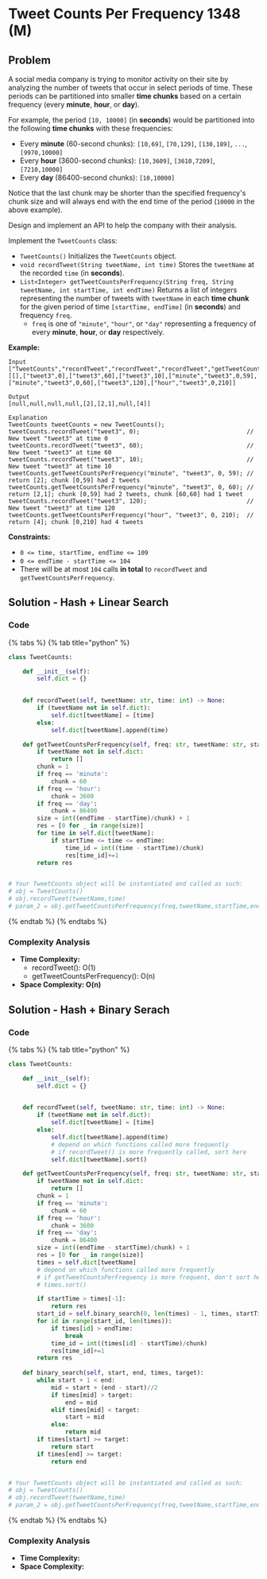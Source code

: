 # Tweet Counts Per Frequency 1348 \(M\)

## Problem

A social media company is trying to monitor activity on their site by analyzing the number of tweets that occur in select periods of time. These periods can be partitioned into smaller **time chunks** based on a certain frequency \(every **minute**, **hour**, or **day**\).

For example, the period `[10, 10000]` \(in **seconds**\) would be partitioned into the following **time chunks** with these frequencies:

* Every **minute** \(60-second chunks\): `[10,69]`, `[70,129]`, `[130,189]`, `...`, `[9970,10000]`
* Every **hour** \(3600-second chunks\): `[10,3609]`, `[3610,7209]`, `[7210,10000]`
* Every **day** \(86400-second chunks\): `[10,10000]`

Notice that the last chunk may be shorter than the specified frequency's chunk size and will always end with the end time of the period \(`10000` in the above example\).

Design and implement an API to help the company with their analysis.

Implement the `TweetCounts` class:

* `TweetCounts()` Initializes the `TweetCounts` object.
* `void recordTweet(String tweetName, int time)` Stores the `tweetName` at the recorded `time` \(in **seconds**\).
* `List<Integer> getTweetCountsPerFrequency(String freq, String tweetName, int startTime, int endTime)` Returns a list of integers representing the number of tweets with `tweetName` in each **time chunk** for the given period of time `[startTime, endTime]` \(in **seconds**\) and frequency `freq`.
  * `freq` is one of `"minute"`, `"hour"`, or `"day"` representing a frequency of every **minute**, **hour**, or **day** respectively.

**Example:**

```text
Input
["TweetCounts","recordTweet","recordTweet","recordTweet","getTweetCountsPerFrequency","getTweetCountsPerFrequency","recordTweet","getTweetCountsPerFrequency"]
[[],["tweet3",0],["tweet3",60],["tweet3",10],["minute","tweet3",0,59],["minute","tweet3",0,60],["tweet3",120],["hour","tweet3",0,210]]

Output
[null,null,null,null,[2],[2,1],null,[4]]

Explanation
TweetCounts tweetCounts = new TweetCounts();
tweetCounts.recordTweet("tweet3", 0);                              // New tweet "tweet3" at time 0
tweetCounts.recordTweet("tweet3", 60);                             // New tweet "tweet3" at time 60
tweetCounts.recordTweet("tweet3", 10);                             // New tweet "tweet3" at time 10
tweetCounts.getTweetCountsPerFrequency("minute", "tweet3", 0, 59); // return [2]; chunk [0,59] had 2 tweets
tweetCounts.getTweetCountsPerFrequency("minute", "tweet3", 0, 60); // return [2,1]; chunk [0,59] had 2 tweets, chunk [60,60] had 1 tweet
tweetCounts.recordTweet("tweet3", 120);                            // New tweet "tweet3" at time 120
tweetCounts.getTweetCountsPerFrequency("hour", "tweet3", 0, 210);  // return [4]; chunk [0,210] had 4 tweets
```

**Constraints:**

* `0 <= time, startTime, endTime <= 109`
* `0 <= endTime - startTime <= 104`
* There will be at most `104` calls **in total** to `recordTweet` and `getTweetCountsPerFrequency`.

## Solution - Hash + Linear Search

### Code

{% tabs %}
{% tab title="python" %}
```python
class TweetCounts:

    def __init__(self):
        self.dict = {}
        

    def recordTweet(self, tweetName: str, time: int) -> None:
        if (tweetName not in self.dict):
            self.dict[tweetName] = [time]
        else:
            self.dict[tweetName].append(time)

    def getTweetCountsPerFrequency(self, freq: str, tweetName: str, startTime: int, endTime: int) -> List[int]:
        if tweetName not in self.dict:
            return []
        chunk = 1
        if freq == 'minute':
            chunk = 60
        if freq == 'hour':
            chunk = 3600
        if freq == 'day':
            chunk = 86400
        size = int((endTime - startTime)/chunk) + 1
        res = [0 for _ in range(size)]
        for time in self.dict[tweetName]:
            if startTime <= time <= endTime:
                time_id = int((time - startTime)/chunk)
                res[time_id]+=1
        return res


# Your TweetCounts object will be instantiated and called as such:
# obj = TweetCounts()
# obj.recordTweet(tweetName,time)
# param_2 = obj.getTweetCountsPerFrequency(freq,tweetName,startTime,endTime)
```
{% endtab %}
{% endtabs %}

### Complexity Analysis

* **Time Complexity:**
  * recordTweet\(\):  O\(1\)
  * getTweetCountsPerFrequency\(\): O\(n\)
* **Space Complexity: O\(n\)**

## Solution - Hash + Binary Serach

### Code

{% tabs %}
{% tab title="python" %}
```python
class TweetCounts:

    def __init__(self):
        self.dict = {}
        

    def recordTweet(self, tweetName: str, time: int) -> None:
        if (tweetName not in self.dict):
            self.dict[tweetName] = [time]
        else:
            self.dict[tweetName].append(time)
            # depend on which functions called more frequently
            # if recordTweet() is more frequently called, sort here
            self.dict[tweetName].sort()

    def getTweetCountsPerFrequency(self, freq: str, tweetName: str, startTime: int, endTime: int) -> List[int]:
        if tweetName not in self.dict:
            return []
        chunk = 1
        if freq == 'minute':
            chunk = 60
        if freq == 'hour':
            chunk = 3600
        if freq == 'day':
            chunk = 86400
        size = int((endTime - startTime)/chunk) + 1
        res = [0 for _ in range(size)]
        times = self.dict[tweetName]
        # depend on which functions called more frequently
        # if getTweetCountsPerFrequency is more frequent, don't sort here
        # times.sort()

        if startTime > times[-1]:
            return res
        start_id = self.binary_search(0, len(times) - 1, times, startTime)
        for id in range(start_id, len(times)):
            if times[id] > endTime:
                break
            time_id = int((times[id] - startTime)/chunk)
            res[time_id]+=1
        return res
    
    def binary_search(self, start, end, times, target):
        while start + 1 < end:
            mid = start + (end - start)//2
            if times[mid] > target:
                end = mid
            elif times[mid] < target:
                start = mid
            else:
                return mid
        if times[start] >= target:
            return start
        if times[end] >= target:
            return end


# Your TweetCounts object will be instantiated and called as such:
# obj = TweetCounts()
# obj.recordTweet(tweetName,time)
# param_2 = obj.getTweetCountsPerFrequency(freq,tweetName,startTime,endTime)
```
{% endtab %}
{% endtabs %}

### Complexity Analysis

* **Time Complexity:**
* **Space Complexity:**

